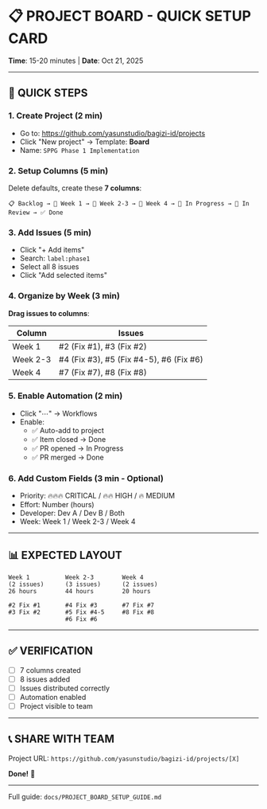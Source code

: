 # 📋 PROJECT BOARD - QUICK SETUP CARD

**Time**: 15-20 minutes | **Date**: Oct 21, 2025

---

## 🚀 QUICK STEPS

### 1. Create Project (2 min)
- Go to: https://github.com/yasunstudio/bagizi-id/projects
- Click "New project" → Template: **Board**
- Name: `SPPG Phase 1 Implementation`

### 2. Setup Columns (5 min)
Delete defaults, create these **7 columns**:

```
📋 Backlog → 📅 Week 1 → 📅 Week 2-3 → 📅 Week 4 → 🚧 In Progress → 👀 In Review → ✅ Done
```

### 3. Add Issues (5 min)
- Click "+ Add items"
- Search: `label:phase1`
- Select all 8 issues
- Click "Add selected items"

### 4. Organize by Week (3 min)
**Drag issues to columns**:

| Column | Issues |
|--------|--------|
| Week 1 | #2 (Fix #1), #3 (Fix #2) |
| Week 2-3 | #4 (Fix #3), #5 (Fix #4-5), #6 (Fix #6) |
| Week 4 | #7 (Fix #7), #8 (Fix #8) |

### 5. Enable Automation (2 min)
- Click "⋯" → Workflows
- Enable:
  - ✅ Auto-add to project
  - ✅ Item closed → Done
  - ✅ PR opened → In Progress
  - ✅ PR merged → Done

### 6. Add Custom Fields (3 min - Optional)
- Priority: 🔥🔥🔥 CRITICAL / 🔥🔥 HIGH / 🔥 MEDIUM
- Effort: Number (hours)
- Developer: Dev A / Dev B / Both
- Week: Week 1 / Week 2-3 / Week 4

---

## 📊 EXPECTED LAYOUT

```
Week 1          Week 2-3        Week 4
(2 issues)      (3 issues)      (2 issues)
26 hours        44 hours        20 hours

#2 Fix #1       #4 Fix #3       #7 Fix #7
#3 Fix #2       #5 Fix #4-5     #8 Fix #8
                #6 Fix #6
```

---

## ✅ VERIFICATION

- [ ] 7 columns created
- [ ] 8 issues added
- [ ] Issues distributed correctly
- [ ] Automation enabled
- [ ] Project visible to team

---

## 📞 SHARE WITH TEAM

Project URL: `https://github.com/yasunstudio/bagizi-id/projects/[X]`

**Done!** 🎉

---

Full guide: `docs/PROJECT_BOARD_SETUP_GUIDE.md`
